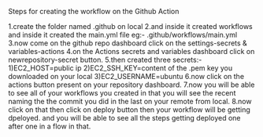 Steps for creating the workflow on the Github Action

1.create the folder named .github on local
2.and inside it created workflows and inside it created the main.yml file
    eg:- .github/workflows/main.yml
3.now come on the github repo dashboard click on the settings-secrets & variables-actions
4.on the Actions secrets and variables dashboard click on newrepository-secret button.
5.then created three secrets:-
                            1)EC2_HOST=public ip
                            2)EC2_SSH_KEY=content of the .pem key you downloaded on your local
                            3)EC2_USERNAME=ubuntu
6.now click on the actions button present on your repository dashboard.
7.now you will be able to see all of your workflows you created in that you will 
see the recent naming the the commit you did in the last on your remote from local.
8.now click on that then click on deploy button then your workflow will be getting dpeloyed.
and you will be able to see all the steps getting deployed one after one in a flow in that.
